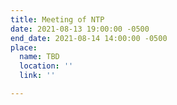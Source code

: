 ```yaml
---
title: Meeting of NTP
date: 2021-08-13 19:00:00 -0500
end_date: 2021-08-14 14:00:00 -0500
place:
  name: TBD
  location: ''
  link: ''

---
```

